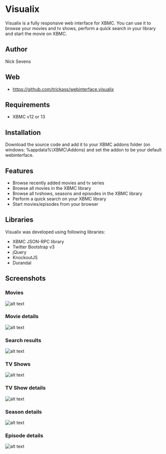 # Visualix
Visualix is a fully responsive web interface for XBMC.
You can use it to browse your movies and tv shows, perform a quick search in your library and start the movie on XBMC.

## Author
Nick Sevens

## Web
- https://github.com/trickass/webinterface.visualix

## Requirements
- XBMC v12 or 13

## Installation
Download the source code and add it to your XBMC addons folder (on windows: %appdata%\XBMC\Addons) and set the addon to be your default webinterface.

## Features
- Browse recently added movies and tv series
- Browse all movies in the XBMC library
- Browse all tvshows, seasons and episodes in the XBMC library
- Perform a quick search on your XBMC library
- Start movies/episodes from your browser

## Libraries
Visualix was developed using following libraries:

- XBMC JSON-RPC library
- Twitter Bootstrap v3
- jQuery
- KnockoutJS
- Durandal

## Screenshots

### Movies
![alt text](https://raw.github.com/Trickass/webinterface.visualix/master/screenshots/movies.png "Movies")

### Movie details
![alt text](https://raw.github.com/Trickass/webinterface.visualix/master/screenshots/movie-detail.png "Movie details")

### Search results
![alt text](https://raw.github.com/Trickass/webinterface.visualix/master/screenshots/search-results.png "Search results")

### TV Shows
![alt text](https://raw.github.com/Trickass/webinterface.visualix/master/screenshots/tvshows.png "TV Shows")

### TV Show details
![alt text](https://raw.github.com/Trickass/webinterface.visualix/master/screenshots/tvshow-detail.png "TV Show details")

### Season details
![alt text](https://raw.github.com/Trickass/webinterface.visualix/master/screenshots/season-detail.png "Season details")

### Episode details
![alt text](https://raw.github.com/Trickass/webinterface.visualix/master/screenshots/episode-detail.png "Episode details")